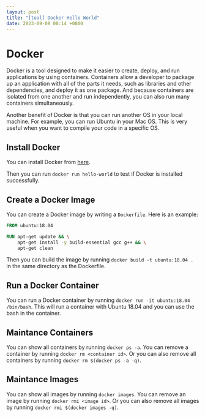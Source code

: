```yaml
---
layout: post
title: "[tool] Docker Hello World"
date: 2023-09-08 00:14 +0800
---
```

# Docker

Docker is a tool designed to make it easier to create, deploy, and run applications by using containers. Containers allow a developer to package up an application with all of the parts it needs, such as libraries and other dependencies, and deploy it as one package. And because containers are isolated from one another and run independently, you can also run many containers simultaneously.

Another benefit of Docker is that you can run another OS in your local machine. For example, you can run Ubuntu in your Mac OS. This is very useful when you want to compile your code in a specific OS.

## Install Docker

You can install Docker from [here](https://docs.docker.com/desktop/install/mac-install/).

Then you can run `docker run hello-world` to test if Docker is installed successfully.

## Create a Docker Image

You can create a Docker image by writing a `Dockerfile`. Here is an example:

```dockerfile
FROM ubuntu:18.04

RUN apt-get update && \
    apt-get install -y build-essential gcc g++ && \
    apt-get clean
```

Then you can build the image by running `docker build -t ubuntu:18.04 .` in the same directory as the Dockerfile.

## Run a Docker Container

You can run a Docker container by running `docker run -it ubuntu:18.04 /bin/bash`. This will run a container with Ubuntu 18.04 and you can use the bash in the container.

## Maintance Containers

You can show all containers by running `docker ps -a`.
You can remove a container by running `docker rm <container id>`. Or you can also remove all containers by running `docker rm $(docker ps -a -q)`.

## Maintance Images

You can show all images by running `docker images`.
You can remove an image by running `docker rmi <image id>`. Or you can also remove all images by running `docker rmi $(docker images -q)`.